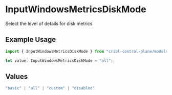 # InputWindowsMetricsDiskMode

Select the level of details for disk metrics

## Example Usage

```typescript
import { InputWindowsMetricsDiskMode } from "cribl-control-plane/models";

let value: InputWindowsMetricsDiskMode = "all";
```

## Values

```typescript
"basic" | "all" | "custom" | "disabled"
```